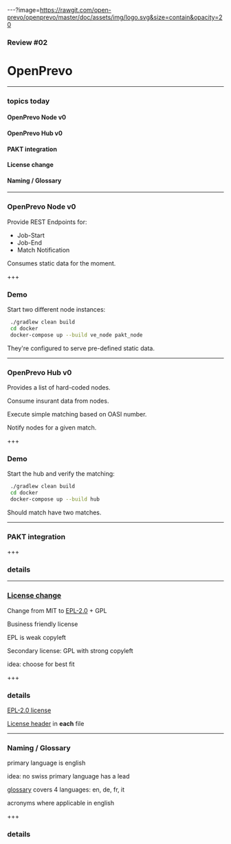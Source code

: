 ---?image=https://rawgit.com/open-prevo/openprevo/master/doc/assets/img/logo.svg&size=contain&opacity=20

### Review #02
# OpenPrevo

---

### topics today

#### OpenPrevo Node v0
#### OpenPrevo Hub v0
#### PAKT integration
#### License change
#### Naming / Glossary

---

### OpenPrevo Node v0

Provide REST Endpoints for: 


* Job-Start 
* Job-End
* Match Notification 


Consumes static data for the moment.

+++

### Demo

Start two different node instances: 


``` bash
 ./gradlew clean build
 cd docker
 docker-compose up --build ve_node pakt_node
```

They're configured to serve pre-defined static data.

---

### OpenPrevo Hub v0

Provides a list of hard-coded nodes. 

Consume insurant data from nodes. 

Execute simple matching based on OASI number. 

Notify nodes for a given match.  
 
+++

### Demo

Start the hub and verify the matching:


``` bash
 ./gradlew clean build
 cd docker
 docker-compose up --build hub
```

Should match have two matches.

---

### PAKT integration

+++

### details

---

### [License change](https://github.com/open-prevo/openprevo/issues/5)

Change from MIT to [EPL-2.0](https://github.com/open-prevo/openprevo/blob/master/LICENSE) + GPL

Business friendly license

EPL is weak copyleft

Secondary license: GPL with strong copyleft

idea: choose for best fit

+++

### details

[EPL-2.0 license](https://www.eclipse.org/legal/epl-2.0/)

[License header](https://github.com/open-prevo/openprevo/blob/master/build.gradle) in **each** file

---

### Naming / Glossary

primary language is english

idea: no swiss primary language has a lead

[glossary](https://open-prevo.github.io/openprevo/#section-glossary) covers 4 languages: en, de, fr, it

acronyms where applicable in english

+++

### details
